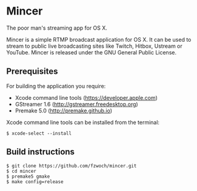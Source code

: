 Mincer
======

The poor man's streaming app for OS X.

Mincer is a simple RTMP broadcast application for OS X. It can be used to stream to public live broadcasting sites like Twitch, Hitbox, Ustream or YouTube. Mincer is released under the GNU General Public License.

Prerequisites
-------------

For building the application you require:

* Xcode command line tools (https://developer.apple.com)
* GStreamer 1.6 (http://gstreamer.freedesktop.org)
* Premake 5.0 (http://premake.github.io)

Xcode command line tools can be installed from the terminal:

    $ xcode-select --install

Build instructions
------------------

    $ git clone https://github.com/fzwoch/mincer.git
    $ cd mincer
    $ premake5 gmake
    $ make config=release

